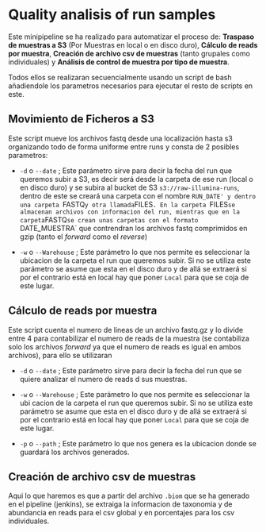 # Quality analisis of run samples

Este minipipeline se ha realizado para automatizar el proceso de: **Traspaso de muestras a S3** (Por Muestras en local o en disco duro), **Cálculo de reads por muestra**, **Creación de archivo csv de muestras** (tanto grupales como individuales) y **Análisis de control de muestra por tipo de muestra**.

Todos ellos se realizaran secuencialmente usando un script de bash añadiendole los parametros necesarios para ejecutar el resto de scripts en este.

## Movimiento de Ficheros a S3


Este script mueve los archivos fastq desde una localización hasta s3 organizando todo de forma uniforme entre runs y consta de 2 posibles parametros:

- `-d` o `--date` ; Este parámetro sirve para decir la fecha del run que queremos subir a S3, es decir será desde la carpeta de ese run (local o en disco duro) y se subira al bucket de S3 `s3://raw-illumina-runs`, dentro de este se creará una carpeta con el nombre `RUN_DATE' y dentro una carpeta `FASTQ` y otra llamada `FILES`. En la carpeta `FILES` se almacenan archivos con informacion del run, mientras que en la carpeta `FASTQ`se crean unas carpetas con el formato `DATE_MUESTRA` que contrendran los archivos fastq comprimidos en gzip (tanto el *forward* como el *reverse*)

- `-w` o `--Warehouse` ; Este parámetro lo que nos permite es seleccionar la ubicacion de la carpeta el run que queremos subir. Si no se utiliza este parámetro se asume que esta en el disco duro y de allá se extraerá si por el contrario está en local hay que poner `Local` para que se coja de este lugar.

## Cálculo de reads por muestra

Este script cuenta el numero de lineas de un archivo fastq.gz y lo divide entre 4 para contabilizar el numero de reads de la muestra (se contabiliza solo los archivos *forward* ya que el numero de reads es igual en ambos archivos), para ello se utilizaran 

- `-d` o `--date` ; Este parámetro sirve para decir la fecha del run que se quiere analizar el numero de reads d sus muestras.

- `-w` o `--Warehouse` ; Este parámetro lo que nos permite es seleccionar la ubi
cacion de la carpeta el run que queremos subir. Si no se utiliza este parámetro se asume que esta en el disco duro y de allá se extraerá si por el contrario está en local hay que poner `Local` para que se coja de este lugar.

- `-p` o `--path` ; Este parámetro lo que nos genera es la ubicacion donde se guardará los archivos generados.

## Creación de archivo csv de muestras

Aqui lo que haremos es que a partir del archivo `.biom` que se ha generado en el pipeline (jenkins), se extraiga la informacion de taxonomia y de abundancia en reads para el csv global y en porcentajes para los csv individuales.


